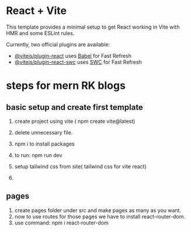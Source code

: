 # React + Vite

This template provides a minimal setup to get React working in Vite with HMR and some ESLint rules.

Currently, two official plugins are available:

- [@vitejs/plugin-react](https://github.com/vitejs/vite-plugin-react/blob/main/packages/plugin-react/README.md) uses [Babel](https://babeljs.io/) for Fast Refresh
- [@vitejs/plugin-react-swc](https://github.com/vitejs/vite-plugin-react-swc) uses [SWC](https://swc.rs/) for Fast Refresh

# steps for mern RK blogs

## basic setup and create first template

1. create project using vite ( npm create vite@latest)
2. delete unnecessary file.
3. npm i to install packages
4. to run: npm run dev

5. setup tailwind css from site( tailwind css for vite react)
6.

## pages

1. create pages folder under src and make pages as many as you want.
2. now to use routes for those pages we have to install react-router-dom.
3. use command: npm i react-router-dom
